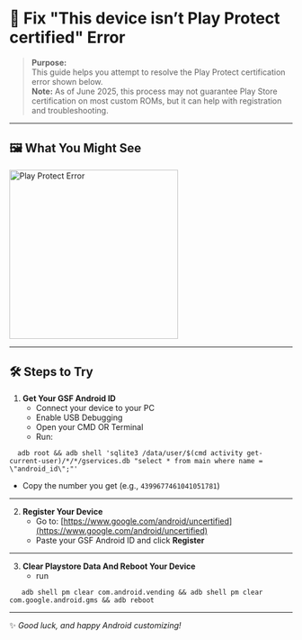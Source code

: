 # 🚫 Fix "This device isn’t Play Protect certified" Error

> **Purpose:**  
> This guide helps you attempt to resolve the Play Protect certification error shown below.  
> **Note:** As of June 2025, this process may not guarantee Play Store certification on most custom ROMs, but it can help with registration and troubleshooting.

---

## 🖼️ What You Might See

<a href="https://github.com/user-attachments/assets/eeb81350-482d-4eb7-8b51-c6106b22a1c7" target="_blank">
  <img src="https://github.com/user-attachments/assets/eeb81350-482d-4eb7-8b51-c6106b22a1c7" alt="Play Protect Error" width="300">
</a>

***

## 🛠️ Steps to Try

1. **Get Your GSF Android ID**
    - Connect your device to your PC
    - Enable USB Debugging
    - Open your CMD OR Terminal
    - Run:
  <!-- # adb shell pm clear com.google.android.gsf && adb reboot -->
  ```
    adb root && adb shell 'sqlite3 /data/user/$(cmd activity get-current-user)/*/*/gservices.db "select * from main where name = \"android_id\";"'
```
  - Copy the number you get (e.g., `4399677461041051781`)
---
2. **Register Your Device**
    - Go to: [https://www.google.com/android/uncertified](https://www.google.com/android/uncertified)
    - Paste your GSF Android ID and click **Register**
---
3. **Clear Playstore Data And Reboot Your Device**
    - run
```
   adb shell pm clear com.android.vending && adb shell pm clear com.google.android.gms && adb reboot
```
---

✨ *Good luck, and happy Android customizing!*

